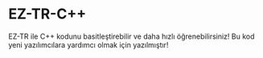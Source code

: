# EZ-TR-C++
EZ-TR ile C++ kodunu basitleştirebilir ve daha hızlı öğrenebilirsiniz!
Bu kod yeni yazılımcılara yardımcı olmak için yazılmıştır!
